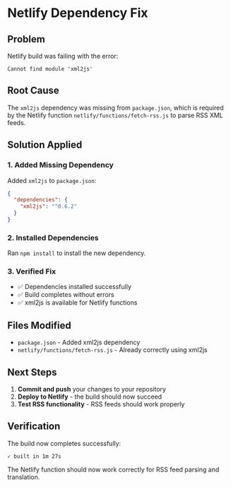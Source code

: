 # Netlify Dependency Fix

## Problem
Netlify build was failing with the error:
```
Cannot find module 'xml2js'
```

## Root Cause
The `xml2js` dependency was missing from `package.json`, which is required by the Netlify function `netlify/functions/fetch-rss.js` to parse RSS XML feeds.

## Solution Applied

### 1. Added Missing Dependency
Added `xml2js` to `package.json`:
```json
{
  "dependencies": {
    "xml2js": "^0.6.2"
  }
}
```

### 2. Installed Dependencies
Ran `npm install` to install the new dependency.

### 3. Verified Fix
- ✅ Dependencies installed successfully
- ✅ Build completes without errors
- ✅ xml2js is available for Netlify functions

## Files Modified
- `package.json` - Added xml2js dependency
- `netlify/functions/fetch-rss.js` - Already correctly using xml2js

## Next Steps
1. **Commit and push** your changes to your repository
2. **Deploy to Netlify** - the build should now succeed
3. **Test RSS functionality** - RSS feeds should work properly

## Verification
The build now completes successfully:
```
✓ built in 1m 27s
```

The Netlify function should now work correctly for RSS feed parsing and translation.

